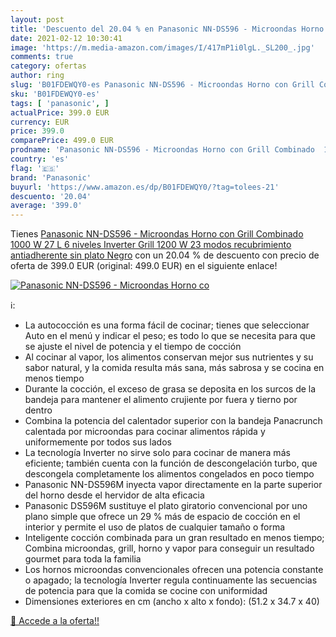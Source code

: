 ```yaml
---
layout: post
title: 'Descuento del 20.04 % en Panasonic NN-DS596 - Microondas Horno co'
date: 2021-02-12 10:30:41
image: 'https://m.media-amazon.com/images/I/417mP1i0lgL._SL200_.jpg'
comments: true
category: ofertas
author: ring
slug: 'B01FDEWQY0-es Panasonic NN-DS596 - Microondas Horno con Grill Combinado...'
sku: 'B01FDEWQY0-es'
tags: [ 'panasonic', ]
actualPrice: 399.0 EUR
currency: EUR
price: 399.0
comparePrice: 499.0 EUR
prodname: 'Panasonic NN-DS596 - Microondas Horno con Grill Combinado  1000 W  27 L  6 niveles  Inverter  Grill 1200 W  23 modos  recubrimiento antiadherente sin plato  Negro'
country: 'es'
flag: '🇪🇸'
brand: 'Panasonic'
buyurl: 'https://www.amazon.es/dp/B01FDEWQY0/?tag=tolees-21'
descuento: '20.04'
average: '399.0'
---
```


Tienes [Panasonic NN-DS596 - Microondas Horno con Grill Combinado  1000 W  27 L  6 niveles  Inverter  Grill 1200 W  23 modos  recubrimiento antiadherente sin plato  Negro](https://www.amazon.es/dp/B01FDEWQY0/?tag=tolees-21) con un 20.04 % de descuento con precio de oferta de 399.0 EUR (original: 499.0 EUR) en el siguiente enlace!

[![Panasonic NN-DS596 - Microondas Horno co](https://m.media-amazon.com/images/I/417mP1i0lgL._SL200_.jpg)](https://www.amazon.es/dp/B01FDEWQY0/?tag=tolees-21)

ℹ️:

- La autococción es una forma fácil de cocinar; tienes que seleccionar Auto en el menú y indicar el peso; es todo lo que se necesita para que se ajuste el nivel de potencia y el tiempo de cocción
- Al cocinar al vapor, los alimentos conservan mejor sus nutrientes y su sabor natural, y la comida resulta más sana, más sabrosa y se cocina en menos tiempo
- Durante la cocción, el exceso de grasa se deposita en los surcos de la bandeja para mantener el alimento crujiente por fuera y tierno por dentro
- Combina la potencia del calentador superior con la bandeja Panacrunch calentada por microondas para cocinar alimentos rápida y uniformemente por todos sus lados
- La tecnología Inverter no sirve solo para cocinar de manera más eficiente; también cuenta con la función de descongelación turbo, que descongela completamente los alimentos congelados en poco tiempo
- Panasonic NN-DS596M inyecta vapor directamente en la parte superior del horno desde el hervidor de alta eficacia
- Panasonic DS596M sustituye el plato giratorio convencional por uno plano simple que ofrece un 29 % más de espacio de cocción en el interior y permite el uso de platos de cualquier tamaño o forma
- Inteligente cocción combinada para un gran resultado en menos tiempo; Combina microondas, grill, horno y vapor para conseguir un resultado gourmet para toda la familia
- Los hornos microondas convencionales ofrecen una potencia constante o apagado; la tecnología Inverter regula continuamente las secuencias de potencia para que la comida se cocine con uniformidad
- Dimensiones exteriores en cm (ancho x alto x fondo): (51.2 x 34.7 x 40)

[🛒 Accede a la oferta!!](https://www.amazon.es/dp/B01FDEWQY0/?tag=tolees-21)
